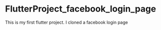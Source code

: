 # FlutterProject_facebook_login_page
This is my first flutter project. I cloned a facebook login page
